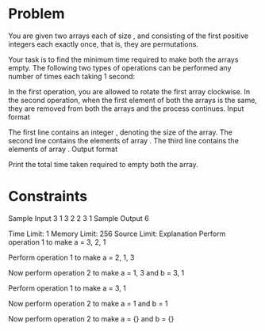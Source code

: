 # Problem
You are given two arrays each of size ,  and  consisting of the first  positive integers each exactly once, that is, they are permutations. 

Your task is to find the minimum time required to make both the arrays empty. The following two types of operations can be performed any number of times each taking 1 second:

In the first operation, you are allowed to rotate the first array clockwise.
In the second operation, when the first element of both the arrays is the same, they are removed from both the arrays and the process continues.
Input format

The first line contains an integer , denoting the size of the array.
The second line contains the elements of array .
The third line contains the elements of array .
Output format

Print the total time taken required to empty both the array.

# Constraints

Sample Input
3
1 3 2
2 3 1
Sample Output
6

Time Limit: 1
Memory Limit: 256
Source Limit:
Explanation
Perform operation 1 to make a = 3, 2, 1

Perform operation 1 to make a = 2, 1, 3

Now perform operation 2 to make a = 1, 3 and b = 3, 1

Perform operation 1 to make a = 3, 1

Now perform operation 2 to make a = 1 and b =  1

Now perform operation 2 to make a = {} and b =  {}